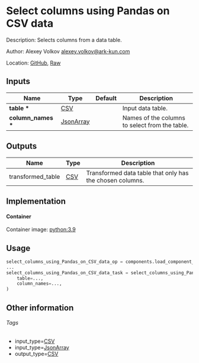 <!-- BEGIN_GENERATED_CONTENT -->
# Select columns using Pandas on CSV data

Description: Selects columns from a data table.

Author: Alexey Volkov <alexey.volkov@ark-kun.com>

Location: [GitHub](https://github.com/Ark-kun/pipeline_components/blob/master/components/pandas/Select_columns/in_CSV_format/component.yaml), [Raw](https://raw.githubusercontent.com/Ark-kun/pipeline_components/master/components/pandas/Select_columns/in_CSV_format/component.yaml)

## Inputs

|Name|Type|Default|Description|
|-|-|-|-|
|**table** **\***|[CSV]||Input data table.|
|**column_names** **\***|[JsonArray]||Names of the columns to select from the table.|

## Outputs

|Name|Type|Description|
|-|-|-|
|transformed_table|[CSV]|Transformed data table that only has the chosen columns.|

## Implementation

#### Container

Container image: [python:3.9](https://hub.docker.com/r/_/python)

## Usage

```python
select_columns_using_Pandas_on_CSV_data_op = components.load_component_from_url("https://raw.githubusercontent.com/Ark-kun/pipeline_components/master/components/pandas/Select_columns/in_CSV_format/component.yaml")
...
select_columns_using_Pandas_on_CSV_data_task = select_columns_using_Pandas_on_CSV_data_op(
    table=...,
    column_names=...,
)
```

## Other information

###### Tags

* input_type=[CSV]
* input_type=[JsonArray]
* output_type=[CSV]

[CSV]: https://github.com/Ark-kun/pipeline_components/tree/master/types/CSV
[JsonArray]: https://github.com/Ark-kun/pipeline_components/tree/master/types/JsonArray
<!-- END_GENERATED_CONTENT -->
